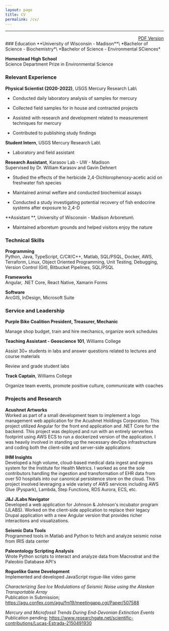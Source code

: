 ```yaml
---
layout: page
title: CV
permalink: /cv/
---
```

------------------------------------------------------------------------
<div style="text-align: right;">
<a href="/pdfs/Public_Resume.pdf">PDF Version</a>
</div>
### Education
**University of Wisconsin - Madison**\
*Bachelor of Science - Biochemistry*\
*Bachelor of Science - Environmental SCiences*

**Homestead High School**\
Science Department Prize in Environmental Science

### Relevant Experience

**Physical Scientist (2020-2022)**, USGS Mercury Research Lab\

* Conducted daily laboratory analysis of samples for mercury

* Collected field samples for in house and contracted projects
 
* Assisted with research and development related to measurement techniques for mercury

* Contributed to publishing study findings

**Student Intern**, USGS Mercury Research Lab\

* Laboratory and field assistant

**Research Assistant**, Karasov Lab - UW - Madison\
Supervised by Dr. William Karasov and Gavin Dehnert

* Studied the effects of the herbicide 2,4-Dichlorophenoxy-acetic acid on freshwater fish species

* Maintained animal welfare and conducted biochemical assays

* Conducted a study investigating potential recovery of fish endocrine systems after exposure to 2,4-D


**Assistant **, University of Wisconsin - Madison Arboretum\

* Maintained arboretum grounds and helped visitors enjoy the nature


### Technical Skills
**Programming**\
Python, Java, TypeScript, C/C\#/C++, Matlab, SQL/PSQL, Docker, AWS,
Terraform, Linux, Object Oriented Programming, Unit Testing, Debugging,
Version Control (Git), Bitbucket Pipelines, SQL/PSQL

**Frameworks**\
Angular, .NET Core, React Native, Xamarin Forms

**Software**\
ArcGIS, InDesign, Microsoft Suite

### Service and Leadership

**Purple Bike Coalition President, Treasurer, Mechanic**

Manage shop budget, train and hire mechanics, organize work schedules

**Teaching Assistant - Geoscience 101**, Williams College

Assist 30+ students in labs and answer questions related to lectures and
course materials

Review and grade student labs

**Track Captain**, Williams College

Organize team events, promote positive culture, communicate with coaches

### Projects and Research

**Acushnet Artworks**\
Worked as part of a small development team to implement a logo
management web application for the Acushnet Holdings Corporation. This
project utilized Angular for the front end application and .NET Core for
the backend. This project was deployed and run with an entirely
serverless footprint using AWS ECS to run a dockerized version of the
application. I was heavily involved in standing up the necessary devOps
infrastructure and coding both the client-side and server-side
applications

**IHM Insights**\
Developed a high volume, cloud-based medical data ingest and egress
system for the Institute for Health Metrics. I worked as one the sole
contributors handling the ingestion and transformation of EHR data from
over 50 hospitals into our canonical persistence store on the cloud.
This project involved leveraging a wide variety of AWS services
including AWS Glue (Pyspark), Lambda, Step Functions, RDS Aurora, ECS,
etc.

**J&J JLabs Navigator**\
Developed a web application for Johnson & Johnson's incubator program
(JLABS). Worked on the client-side application to replace their legacy
Drupal application with a new Angular version that provides richer
interactions and visualizations.

**Seismic Data Tools**\
Programmed tools in Matlab and Python to fetch and analyze seismic noise
from IRIS data center

**Paleontology Scripting Analysis**\
Wrote Python scripts to interact and analyze data from Macrostrat and
the Paleobio Database API's

**Roguelike Game Development**\
Implemented and developed JavaScript rogue-like video game

*Characterizing Sea Ice Modulations of Seismic Noise using the Alaskan
Transportable Array*\
Publication in Submission;
<https://agu.confex.com/agu/fm19/meetingapp.cgi/Paper/507588>

*Mercury and Microfossil Trends During End-Devonian Extinction Events*\
Publication pending;
<https://www.researchgate.net/scientific-contributions/Lucas-Estrada-2150491930>
